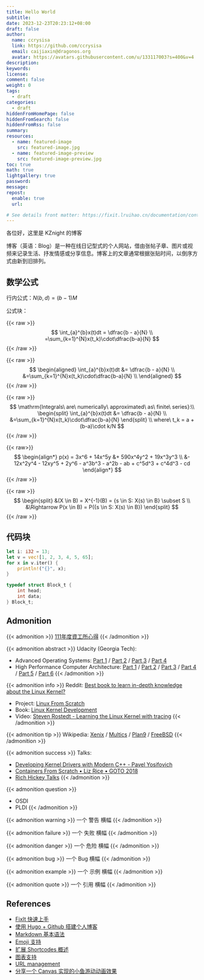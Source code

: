 ```yaml
---
title: Hello World
subtitle:
date: 2023-12-23T20:23:12+08:00
draft: false
author:
  name: ccrysisa
  link: https://github.com/ccrysisa
  email: caijiaxin@dragonos.org
  avatar: https://avatars.githubusercontent.com/u/133117003?s=400&v=4
description:
keywords:
license:
comment: false
weight: 0
tags:
  - draft
categories:
  - draft
hiddenFromHomePage: false
hiddenFromSearch: false
hiddenFromRss: false
summary:
resources:
  - name: featured-image
    src: featured-image.jpg
  - name: featured-image-preview
    src: featured-image-preview.jpg
toc: true
math: true
lightgallery: true
password:
message:
repost:
  enable: true
  url:

# See details front matter: https://fixit.lruihao.cn/documentation/content-management/introduction/#front-matter
---
```


各位好，这里是 KZnight 的博客

<!--more-->

博客（英语：Blog）是一种在线日记型式的个人网站，借由张帖子章、图片或视频来记录生活、抒发情感或分享信息。博客上的文章通常根据张贴时间，以倒序方式由新到旧排列。

## 数学公式

行内公式：$N(b,d)=(b-1)M$

公式块：

{{< raw >}}
$$
\int_{a}^{b}x(t)dt =
\dfrac{b - a}{N} \\
=\sum_{k=1}^{N}x(t_k)\cdot\dfrac{b-a}{N}
$$
{{< /raw >}}

{{< raw >}}
$$
\begin{aligned}
\int_{a}^{b}x(t)dt &=
\dfrac{b - a}{N} \\
&=\sum_{k=1}^{N}x(t_k)\cdot\dfrac{b-a}{N} \\
\end{aligned}
$$
{{< /raw >}}

{{< raw >}}
$$
\mathrm{Integrals\ are\ numerically\ approximated\ as\ finite\ series}:\\ 
\begin{split}
\int_{a}^{b}x(t)dt &=
\dfrac{b - a}{N} \\
&=\sum_{k=1}^{N}x(t_k)\cdot\dfrac{b-a}{N}
\end{split} \\ 
where\ t_k = a + (b-a)\cdot k/N
$$
{{< /raw >}}

{{< raw>}}
$$
\begin{align*}
p(x) = 3x^6 + 14x^5y &+ 590x^4y^2 + 19x^3y^3 \\
&- 12x^2y^4 - 12xy^5 + 2y^6 - a^3b^3 - a^2b - ab + c^5d^3 + c^4d^3 - cd
\end{align*}
$$
{{< /raw >}}

{{< raw >}}
$$
\begin{split}
&(X \in B) = X^{-1}(B) = {s \in S: X(s) \in B} \subset S \\
&\Rightarrow P(x \in B) = P({s \in S: X(s) \in B})
\end{split}
$$
{{< /raw >}}

## 代码块

```rs
let i: i32 = 13;
let v = vec![1, 2, 3, 4, 5, 65];
for x in v.iter() {
    println!("{}", x);
}
```

```c
typedef struct Block_t {
    int head;
    int data;
} Block_t;
```

## Admonition

{{< admonition >}} 
[111年度資工所心得](https://hackmd.io/@ygb5JBlmSc-8GJtxiMg5Fw/B1-rO9vb9)
{{< /admonition >}}

{{< admonition abstract >}} 
Udacity (Georgia Tech):

- Advanced Operating Systems:
[Part 1](https://www.youtube.com/playlist?list=PLAwxTw4SYaPkKfusBLVfklgfdcB3BNpwX) /
[Part 2](https://www.youtube.com/playlist?list=PLAwxTw4SYaPm4vV1XbFV93ZuT2saSq1hO) /
[Part 3](https://www.youtube.com/playlist?list=PLAwxTw4SYaPk5-YaXFkWY4UXdv6pVdiYg) /
[Part 4](https://www.youtube.com/playlist?list=PLAwxTw4SYaPmfaiuzJcK3tNoeKlvRR990)
- High Performance Computer Architecture:
[Part 1](https://www.youtube.com/playlist?list=PLAwxTw4SYaPmqpjgrmf4-DGlaeV0om4iP) /
[Part 2](https://www.youtube.com/playlist?list=PLAwxTw4SYaPkNw98-MFodLzKgi6bYGjZs) /
[Part 3](https://www.youtube.com/playlist?list=PLAwxTw4SYaPnhRXZ6wuHnnclMLfg_yjHs) /
[Part 4](https://www.youtube.com/playlist?list=PLAwxTw4SYaPn79fsplIuZG34KwbkYSedj) /
[Part 5](https://www.youtube.com/playlist?list=PLAwxTw4SYaPkr-vo9gKBTid_BWpWEfuXe) /
[Part 6](https://www.youtube.com/playlist?list=PLAwxTw4SYaPndXEsI4kAa6BDSTRbkCKJN)
{{< /admonition >}}

{{< admonition info >}} 
Reddit: [Best book to learn in-depth knowledge about the Linux Kernel?](https://www.reddit.com/r/linux/comments/z26h5h/best_book_to_learn_indepth_knowledge_about_the/)
- Project: [Linux From Scratch](https://www.linuxfromscratch.org/)
- Book: [Linux Kernel Development](https://www.amazon.com/Linux-Kernel-Development-Robert-Love/dp/0672329468)
- Video: [Steven Rostedt - Learning the Linux Kernel with tracing](https://www.youtube.com/watch?v=JRyrhsx-L5Y)
{{< /admonition >}}

{{< admonition tip >}} 
Wikipedia: 
[Xenix](https://en.wikipedia.org/wiki/Xenix) /
[Multics](https://en.wikipedia.org/wiki/Multics) /
[Plan9](https://en.wikipedia.org/wiki/Plan_9_from_Bell_Labs) /
[FreeBSD](https://en.wikipedia.org/wiki/FreeBSD)
{{< /admonition >}}

{{< admonition success >}}
Talks:

- [Developing Kernel Drivers with Modern C++ - Pavel Yosifovich](https://www.youtube.com/watch?v=AsSMKL5vaXw)
- [Containers From Scratch • Liz Rice • GOTO 2018](https://www.youtube.com/watch?v=8fi7uSYlOdc)
- [Rich Hickey Talks](https://www.youtube.com/playlist?list=PLZdCLR02grLrEwKaZv-5QbUzK0zGKOOcr)
{{< /admonition >}}

{{< admonition question >}}
- OSDI
- PLDI
{{< /admonition >}}

{{< admonition warning >}} 一个 警告 横幅 {{< /admonition >}}

{{< admonition failure >}} 一个 失败 横幅 {{< /admonition >}}

{{< admonition danger >}} 一个 危险 横幅 {{< /admonition >}}

{{< admonition bug >}} 一个 Bug 横幅 {{< /admonition >}}

{{< admonition example >}} 一个 示例 横幅 {{< /admonition >}}

{{< admonition quote >}} 一个 引用 横幅 {{< /admonition >}}

## References

- [FixIt 快速上手](https://fixit.lruihao.cn/zh-cn/documentation/getting-started/)
- [使用 Hugo + Github 搭建个人博客](https://zhuanlan.zhihu.com/p/105021100)
- [Markdown 基本语法](https://fixit.lruihao.cn/zh-cn/documentation/content-management/markdown-syntax/basics/)
- [Emoji 支持](https://fixit.lruihao.cn/zh-cn/guides/emoji-support/)
- [扩展 Shortcodes 概述](https://fixit.lruihao.cn/zh-cn/documentation/content-management/shortcodes/extended/introduction/#admonition)
- [图表支持](https://fixit.lruihao.cn/zh-cn/documentation/content-management/diagrams/)
- [URL management](https://gohugo.io/content-management/urls/#permalinks)
- [分享一个 Canvas 实现的小鱼游动动画效果](https://fixit.lruihao.cn/zh-cn/guides/flyfish/)



